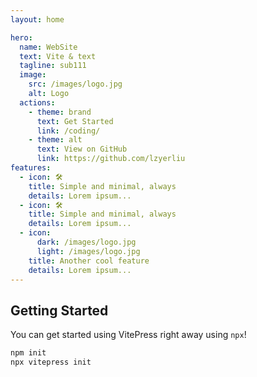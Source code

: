 ```yaml
---
layout: home

hero:
  name: WebSite
  text: Vite & text
  tagline: sub111
  image:
    src: /images/logo.jpg
    alt: Logo
  actions:
    - theme: brand
      text: Get Started
      link: /coding/
    - theme: alt
      text: View on GitHub
      link: https://github.com/lzyerliu
features:
  - icon: 🛠️
    title: Simple and minimal, always
    details: Lorem ipsum...
  - icon: 🛠️
    title: Simple and minimal, always
    details: Lorem ipsum...
  - icon:
      dark: /images/logo.jpg
      light: /images/logo.jpg
    title: Another cool feature
    details: Lorem ipsum...
---
```


## Getting Started

You can get started using VitePress right away using `npx`!

```sh
npm init
npx vitepress init
```

